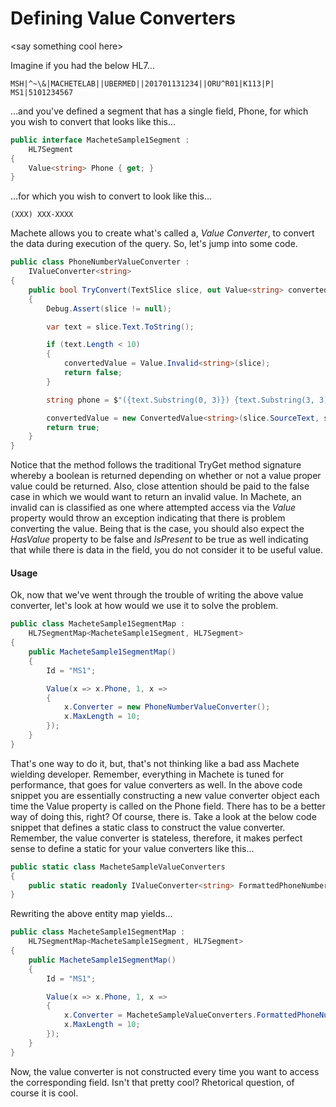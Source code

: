 # Defining Value Converters

&lt;say something cool here&gt;

Imagine if you had the below HL7...

```
MSH|^~\&|MACHETELAB||UBERMED||201701131234||ORU^R01|K113|P|
MS1|5101234567
```

...and you've defined a segment that has a single field, Phone, for which you wish to convert that looks like this...

```csharp
public interface MacheteSample1Segment :
    HL7Segment
{
    Value<string> Phone { get; }
}
```

...for which you wish to convert to look like this...

```
(XXX) XXX-XXXX
```

Machete allows you to create what's called a, _Value Converter_, to convert the data during execution of the query. So, let's jump into some code.

```csharp
public class PhoneNumberValueConverter :
    IValueConverter<string>
{
    public bool TryConvert(TextSlice slice, out Value<string> convertedValue)
    {
        Debug.Assert(slice != null);

        var text = slice.Text.ToString();

        if (text.Length < 10)
        {
            convertedValue = Value.Invalid<string>(slice);
            return false;
        }

        string phone = $"({text.Substring(0, 3)}) {text.Substring(3, 3)}-{text.Substring(6, 4)}";

        convertedValue = new ConvertedValue<string>(slice.SourceText, slice.SourceSpan, phone);
        return true;
    }
}
```

Notice that the method follows the traditional TryGet method signature whereby a boolean is returned depending on whether or not a value proper value could be returned. Also, close attention should be paid to the false case in which we would want to return an invalid value. In Machete, an invalid can is classified as one where attempted access via the _Value_ property would throw an exception indicating that there is problem converting the value. Being that is the case, you should also expect the _HasValue_ property to be false and _IsPresent_ to be true as well indicating that while there is data in the field, you do not consider it to be useful value.

#### Usage

Ok, now that we've went through the trouble of writing the above value converter, let's look at how would we use it to solve the problem.

```csharp
public class MacheteSample1SegmentMap :
    HL7SegmentMap<MacheteSample1Segment, HL7Segment>
{
    public MacheteSample1SegmentMap()
    {
        Id = "MS1";

        Value(x => x.Phone, 1, x =>
        {
            x.Converter = new PhoneNumberValueConverter();
            x.MaxLength = 10;
        });
    }
}
```

That's one way to do it, but, that's not thinking like a bad ass Machete wielding developer. Remember, everything in Machete is tuned for performance, that goes for value converters as well. In the above code snippet you are essentially constructing a new value converter object each time the Value property is called on the Phone field. There has to be a better way of doing this, right? Of course, there is. Take a look at the below code snippet that defines a static class to construct the value converter. Remember, the value converter is stateless, therefore, it makes perfect sense to define a static for your value converters like this...

```csharp
public static class MacheteSampleValueConverters
{
    public static readonly IValueConverter<string> FormattedPhoneNumber = new PhoneNumberValueConverter();
}
```

Rewriting the above entity map yields...

```csharp
public class MacheteSample1SegmentMap :
    HL7SegmentMap<MacheteSample1Segment, HL7Segment>
{
    public MacheteSample1SegmentMap()
    {
        Id = "MS1";

        Value(x => x.Phone, 1, x =>
        {
            x.Converter = MacheteSampleValueConverters.FormattedPhoneNumber;
            x.MaxLength = 10;
        });
    }
}
```

Now, the value converter is not constructed every time you want to access the corresponding field. Isn't that pretty cool? Rhetorical question, of course it is cool.

